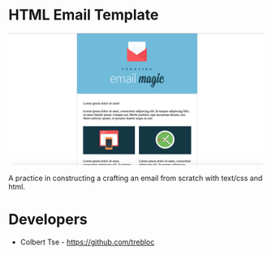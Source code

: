 # HTML Email Template
<img src="email.jpg">

A practice in constructing a crafting an email from scratch with text/css and html.

# Developers

* Colbert Tse - <https://github.com/trebloc>